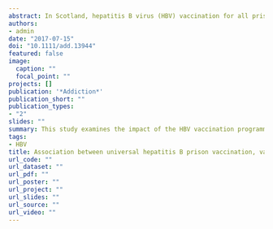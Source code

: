 ```yaml
---
abstract: In Scotland, hepatitis B virus (HBV) vaccination for all prisoners was introduced in 1999; here, we examine the impact of this programme among people who inject drugs (PWID) in the community. This study aimed to compare rates of HBV vaccine uptake before and after implementation of the prison programme and to estimate the determinants of vaccine uptake, the levels of ever/current HBV infection and the associations between vaccine uptake and ever/current HBV infection.
authors:
- admin
date: "2017-07-15"
doi: "10.1111/add.13944"
featured: false
image:
  caption: ""
  focal_point: ""
projects: []
publication: '*Addiction*'
publication_short: ""
publication_types:
- "2"
slides: ""
summary: This study examines the impact of the HBV vaccination programme for prisoners in Scotland among people who inject drugs (PWID) in the community
tags:
- HBV
title: Association between universal hepatitis B prison vaccination, vaccine uptake and hepatitis B infection among people who inject drugs
url_code: ""
url_dataset: ""
url_pdf: ""
url_poster: ""
url_project: ""
url_slides: ""
url_source: ""
url_video: ""
---
```

